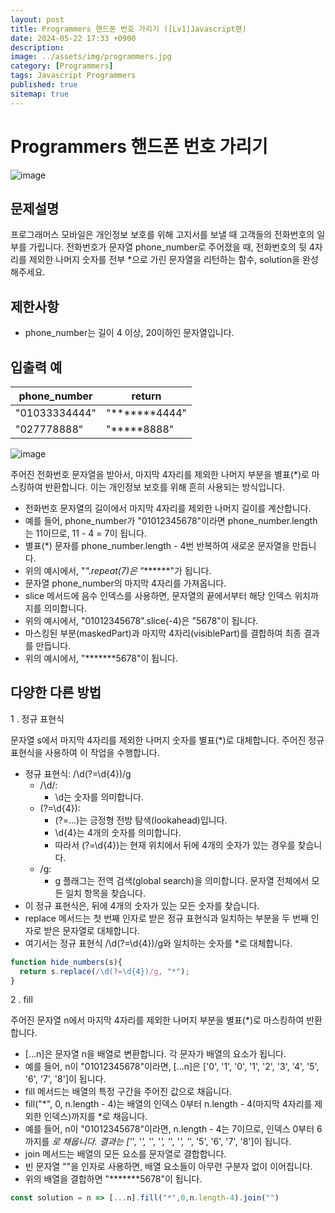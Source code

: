 ```yaml
---
layout: post
title: Programmers 핸드폰 번호 가리기 ([Lv1]Javascript편)
date: 2024-05-22 17:33 +0900
description: 
image: ../assets/img/programmers.jpg
category: [Programmers]
tags: Javascript Programmers
published: true
sitemap: true
---
```


# Programmers 핸드폰 번호 가리기

![image](https://github.com/gnlgk/gnlgk.github.io/assets/161431748/a905d694-6df0-4561-8961-4a161b6838ba)

## 문제설명

프로그래머스 모바일은 개인정보 보호를 위해 고지서를 보낼 때 고객들의 전화번호의 일부를 가립니다.
전화번호가 문자열 phone_number로 주어졌을 때, 전화번호의 뒷 4자리를 제외한 나머지 숫자를 전부 *으로 가린 문자열을 리턴하는 함수, solution을 완성해주세요.

## 제한사항

* phone_number는 길이 4 이상, 20이하인 문자열입니다.

## 입출력 예

|phone_number|return|
|---|---|
|"01033334444"|"*******4444"|
|"027778888"|"*****8888"|

![image](https://github.com/gnlgk/gnlgk.github.io/assets/161431748/ed4a7795-689f-4f9b-b3f1-2f282c032aa2)

주어진 전화번호 문자열을 받아서, 마지막 4자리를 제외한 나머지 부분을 별표(*)로 마스킹하여 반환합니다. 이는 개인정보 보호를 위해 흔히 사용되는 방식입니다.

* 전화번호 문자열의 길이에서 마지막 4자리를 제외한 나머지 길이를 계산합니다.
* 예를 들어, phone_number가 "01012345678"이라면 phone_number.length는 11이므로, 11 - 4 = 7이 됩니다.
* 별표(*) 문자를 phone_number.length - 4번 반복하여 새로운 문자열을 만듭니다.
* 위의 예시에서, "*".repeat(7)은 "*******"가 됩니다.
* 문자열 phone_number의 마지막 4자리를 가져옵니다.
* slice 메서드에 음수 인덱스를 사용하면, 문자열의 끝에서부터 해당 인덱스 위치까지를 의미합니다.
* 위의 예시에서, "01012345678".slice(-4)은 "5678"이 됩니다.
* 마스킹된 부분(maskedPart)과 마지막 4자리(visiblePart)를 결합하여 최종 결과를 만듭니다.
* 위의 예시에서, "*******5678"이 됩니다.

## 다양한 다른 방법

1 . 정규 표현식

문자열 s에서 마지막 4자리를 제외한 나머지 숫자를 별표(*)로 대체합니다. 주어진 정규 표현식을 사용하여 이 작업을 수행합니다. 

* 정규 표현식: /\d(?=\d{4})/g
  - /\d/:
    - \d는 숫자를 의미합니다.
  - (?=\d{4}):
    - (?=...)는 긍정형 전방 탐색(lookahead)입니다.
    - \d{4}는 4개의 숫자를 의미합니다.
    - 따라서 (?=\d{4})는 현재 위치에서 뒤에 4개의 숫자가 있는 경우를 찾습니다.
  - /g:
    - g 플래그는 전역 검색(global search)을 의미합니다. 문자열 전체에서 모든 일치 항목을 찾습니다.
* 이 정규 표현식은, 뒤에 4개의 숫자가 있는 모든 숫자를 찾습니다.
* replace 메서드는 첫 번째 인자로 받은 정규 표현식과 일치하는 부분을 두 번째 인자로 받은 문자열로 대체합니다.
* 여기서는 정규 표현식 /\d(?=\d{4})/g와 일치하는 숫자를 *로 대체합니다.

````javascript
function hide_numbers(s){
  return s.replace(/\d(?=\d{4})/g, "*");
}
````

2 . fill

주어진 문자열 n에서 마지막 4자리를 제외한 나머지 부분을 별표(*)로 마스킹하여 반환합니다.

* [...n]은 문자열 n을 배열로 변환합니다. 각 문자가 배열의 요소가 됩니다.
* 예를 들어, n이 "01012345678"이라면, [...n]은 ['0', '1', '0', '1', '2', '3', '4', '5', '6', '7', '8']이 됩니다.
* fill 메서드는 배열의 특정 구간을 주어진 값으로 채웁니다.
* fill("*", 0, n.length - 4)는 배열의 인덱스 0부터 n.length - 4(마지막 4자리를 제외한 인덱스)까지를 *로 채웁니다.
* 예를 들어, n이 "01012345678"이라면, n.length - 4는 7이므로, 인덱스 0부터 6까지를 *로 채웁니다. 결과는 ['*', '*', '*', '*', '*', '*', '*', '5', '6', '7', '8']이 됩니다.
* join 메서드는 배열의 모든 요소를 문자열로 결합합니다.
* 빈 문자열 ""을 인자로 사용하면, 배열 요소들이 아무런 구분자 없이 이어집니다.
* 위의 배열을 결합하면 "*******5678"이 됩니다.

````javascript
const solution = n => [...n].fill("*",0,n.length-4).join("")
````
